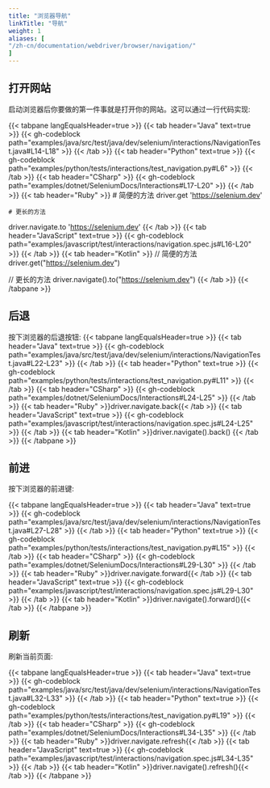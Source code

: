 ```yaml
---
title: "浏览器导航"
linkTitle: "导航"
weight: 1
aliases: [
"/zh-cn/documentation/webdriver/browser/navigation/"
]
---
```


## 打开网站

启动浏览器后你要做的第一件事就是打开你的网站。这可以通过一行代码实现:


{{< tabpane langEqualsHeader=true >}}
{{< tab header="Java" text=true >}}
{{< gh-codeblock path="examples/java/src/test/java/dev/selenium/interactions/NavigationTest.java#L14-L18" >}}
{{< /tab >}}
{{< tab header="Python" text=true >}}
{{< gh-codeblock path="examples/python/tests/interactions/test_navigation.py#L6" >}}
{{< /tab >}}
{{< tab header="CSharp" >}}
{{< gh-codeblock path="examples/dotnet/SeleniumDocs/Interactions#L17-L20" >}}
{{< /tab >}}
{{< tab header="Ruby" >}}
    # 简便的方法
driver.get 'https://selenium.dev'

    # 更长的方法
driver.navigate.to 'https://selenium.dev'
{{< /tab >}}
{{< tab header="JavaScript" text=true >}}
{{< gh-codeblock path="examples/javascript/test/interactions/navigation.spec.js#L16-L20" >}}
{{< /tab >}}
{{< tab header="Kotlin" >}}
// 简便的方法
driver.get("https://selenium.dev")

// 更长的方法
driver.navigate().to("https://selenium.dev")
{{< /tab >}}
{{< /tabpane >}}

## 后退

按下浏览器的后退按钮:
{{< tabpane langEqualsHeader=true >}}
{{< tab header="Java" text=true >}}
{{< gh-codeblock path="examples/java/src/test/java/dev/selenium/interactions/NavigationTest.java#L22-L23" >}}
{{< /tab >}}
{{< tab header="Python" text=true >}}
{{< gh-codeblock path="examples/python/tests/interactions/test_navigation.py#L11" >}}
{{< /tab >}}
 {{< tab header="CSharp" >}}
 {{< gh-codeblock path="examples/dotnet/SeleniumDocs/Interactions#L24-L25" >}}
  {{< /tab >}}
{{< tab header="Ruby" >}}driver.navigate.back{{< /tab >}}
{{< tab header="JavaScript" text=true >}}
{{< gh-codeblock path="examples/javascript/test/interactions/navigation.spec.js#L24-L25" >}}
{{< /tab >}}
{{< tab header="Kotlin" >}}driver.navigate().back() {{< /tab >}}
{{< /tabpane >}}

## 前进
按下浏览器的前进键:

{{< tabpane langEqualsHeader=true >}}
{{< tab header="Java" text=true >}}
{{< gh-codeblock path="examples/java/src/test/java/dev/selenium/interactions/NavigationTest.java#L27-L28" >}}
{{< /tab >}}
{{< tab header="Python" text=true >}}
{{< gh-codeblock path="examples/python/tests/interactions/test_navigation.py#L15" >}}
{{< /tab >}}
{{< tab header="CSharp" >}}
 {{< gh-codeblock path="examples/dotnet/SeleniumDocs/Interactions#L29-L30" >}}
  {{< /tab >}}
{{< tab header="Ruby" >}}driver.navigate.forward{{< /tab >}}
{{< tab header="JavaScript" text=true >}}
{{< gh-codeblock path="examples/javascript/test/interactions/navigation.spec.js#L29-L30" >}}
{{< /tab >}}
{{< tab header="Kotlin" >}}driver.navigate().forward(){{< /tab >}}
{{< /tabpane >}}

## 刷新
刷新当前页面:

{{< tabpane langEqualsHeader=true >}}
{{< tab header="Java" text=true >}}
{{< gh-codeblock path="examples/java/src/test/java/dev/selenium/interactions/NavigationTest.java#L32-L33" >}}
{{< /tab >}}
{{< tab header="Python" text=true >}}
{{< gh-codeblock path="examples/python/tests/interactions/test_navigation.py#L19" >}}
{{< /tab >}}
{{< tab header="CSharp" >}}
 {{< gh-codeblock path="examples/dotnet/SeleniumDocs/Interactions#L34-L35" >}}
  {{< /tab >}}
{{< tab header="Ruby" >}}driver.navigate.refresh{{< /tab >}}
{{< tab header="JavaScript" text=true >}}
{{< gh-codeblock path="examples/javascript/test/interactions/navigation.spec.js#L34-L35" >}}
{{< /tab >}}
{{< tab header="Kotlin" >}}driver.navigate().refresh(){{< /tab >}}
{{< /tabpane >}}
